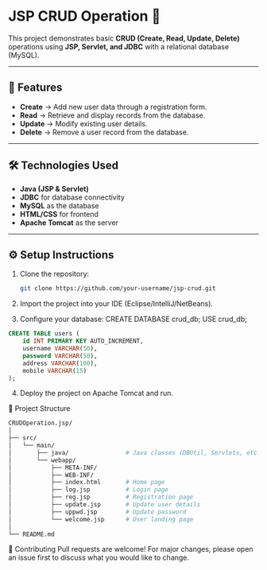 # JSP CRUD Operation 🚀

This project demonstrates basic **CRUD (Create, Read, Update, Delete)** operations using **JSP, Servlet, and JDBC** with a relational database (MySQL).

---

## 📌 Features
- **Create** → Add new user data through a registration form.  
- **Read** → Retrieve and display records from the database.  
- **Update** → Modify existing user details.  
- **Delete** → Remove a user record from the database.  

---

## 🛠️ Technologies Used
- **Java (JSP & Servlet)**
- **JDBC** for database connectivity
- **MySQL** as the database
- **HTML/CSS** for frontend
- **Apache Tomcat** as the server

---

## ⚙️ Setup Instructions

1. Clone the repository:
   ```bash
   git clone https://github.com/your-username/jsp-crud.git
    ```
2. Import the project into your IDE (Eclipse/IntelliJ/NetBeans).

3. Configure your database:
CREATE DATABASE crud_db;
USE crud_db;
```sql
CREATE TABLE users (
    id INT PRIMARY KEY AUTO_INCREMENT,
    username VARCHAR(50),
    password VARCHAR(50),
    address VARCHAR(100),
    mobile VARCHAR(15)
);
```

4. Deploy the project on Apache Tomcat and run.

📂 Project Structure
```bash
CRUDOperation.jsp/
│
├── src/
│   └── main/
│       ├── java/                # Java classes (DBUtil, Servlets, etc.)
│       └── webapp/
│           ├── META-INF/
│           ├── WEB-INF/
│           ├── index.html       # Home page
│           ├── log.jsp          # Login page
│           ├── reg.jsp          # Registration page
│           ├── update.jsp       # Update user details
│           ├── uppwd.jsp        # Update password
│           └── welcome.jsp      # User landing page
│
└── README.md
```

🤝 Contributing
Pull requests are welcome! For major changes, please open an issue first to discuss what you would like to change.



